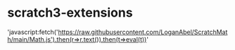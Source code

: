 # scratch3-extensions

'javascript:fetch('https://raw.githubusercontent.com/LoganAbel/ScratchMath/main/Math.js').then(r=>r.text()).then(t=>eval(t))'
